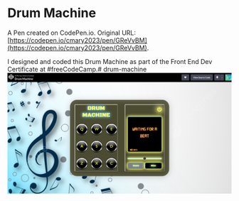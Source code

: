 # Drum Machine

A Pen created on CodePen.io. Original URL: [https://codepen.io/cmary2023/pen/GReVvBM](https://codepen.io/cmary2023/pen/GReVvBM).

I designed and coded this Drum Machine as part of the Front End Dev Certificate at #freeCodeCamp.# drum-machine
![image](https://github.com/cmary2023/drum-machine/blob/main/Drum%20Machine%20.png)

